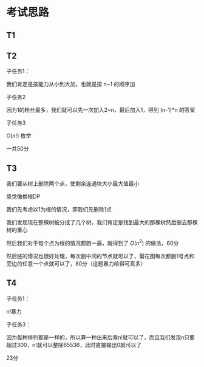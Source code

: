 # 考试思路

## T1

## T2

子任务1：

我们肯定是按能力从小到大加，也就是按 n~1 的顺序加

子任务2

因为1的粉丝最多，我们就可以先一次加入2~n，最后加入1，得到 (n-1)*n 的答案

子任务3

$O(n!)$ 枚举

一共50分

## T3

我们要从树上删除两个点，使剩余连通块大小最大值最小

感觉像换根DP

我们先考虑以1为根的情况，即我们先删除1点

我们发现现在整棵树被分成了几个树，我们肯定是找到最大的那棵树然后删去那棵树的重心

然后我们对于每个点为根的情况都跑一遍，就得到了 $O(n^2)$ 的做法，60分

然后链的情况也很好处理，每次删中间的节点就可以了，菊花图每次都删1号点和旁边的任意一个点就可以了，80分（这题暴力给得可真多）





## T4

子任务1：

n!暴力

子任务3：

因为每种排列都是一样的，所以算一种出来后乘n!就可以了，而且我们发现n只要超过300，n!就可以整除65536，此时直接输出0就可以了

23分